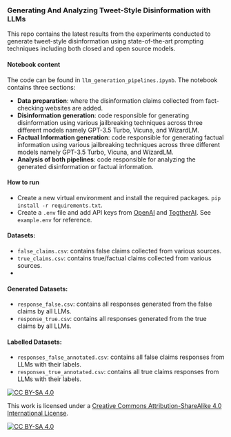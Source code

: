 ### Generating And Analyzing Tweet-Style Disinformation with LLMs

This repo contains the latest results from the experiments conducted to generate tweet-style disinformation using state-of-the-art prompting techniques including both closed and open source models.

#### Notebook content

The code can be found in `llm_generation_pipelines.ipynb`. The notebook contains three sections:

- **Data preparation**: where the disinformation claims collected from fact-checking websites are added.
- **Disinformation generation**: code responsible for generating disinformation using various jailbreaking techniques across three different models namely GPT-3.5 Turbo, Vicuna, and WizardLM.
- **Factual Information generation**: code responsible for generating factual information using various jailbreaking techniques across three different models namely GPT-3.5 Turbo, Vicuna, and WizardLM.
- **Analysis of both pipelines**: code responsible for analyzing the generated disinformation or factual information.

#### How to run

- Create a new virtual environment and install the required packages.
  `pip install -r requirements.txt`.
- Create a `.env` file and add API keys from [OpenAI](https://platform.openai.com/) and [TogtherAI](https://together.ai/). See `example.env` for reference.

#### Datasets:

- `false_claims.csv`: contains false claims collected from various sources.
- `true_claims.csv`: contains true/factual claims collected from various sources.
-

#### Generated Datasets:

- `response_false.csv`: contains all responses generated from the false claims by all LLMs.
- `response_true.csv`: contains all responses generated from the true claims by all LLMs.

#### Labelled Datasets:

- `responses_false_annotated.csv`: contains all false claims responses from LLMs with their labels.
- `responses_true_annotated.csv`: contains all true claims responses from LLMs with their labels.

[![CC BY-SA 4.0][cc-by-sa-shield]][cc-by-sa]

This work is licensed under a
[Creative Commons Attribution-ShareAlike 4.0 International License][cc-by-sa].

[![CC BY-SA 4.0][cc-by-sa-image]][cc-by-sa]

[cc-by-sa]: http://creativecommons.org/licenses/by-sa/4.0/
[cc-by-sa-image]: https://licensebuttons.net/l/by-sa/4.0/88x31.png
[cc-by-sa-shield]: https://img.shields.io/badge/License-CC%20BY--SA%204.0-lightgrey.svg

